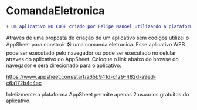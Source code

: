 # ComandaEletronica
```diff
+ Um aplicativo NO CODE criado por Felipe Manoel utilizando a plataforma AppSheet
```
Através de uma proposta de criação de um aplicativo sem codigos utilizei o AppSheet para construir 🛠 uma
comanda eletronica. Esse aplicativo WEB pode ser executado pelo navegador ou pode ser executado no celular
atraves do aplicativo do AppSheet.
Coloque o link abaixo do browse do navegador e será direcionado para o aplicativo:

https://www.appsheet.com/start/a65b941d-c129-482d-a9ed-c6a172b4c4ac

Infelizmente a plataforma AppSheet permite apenas 2 usuarios gratuitos do aplicativo.


